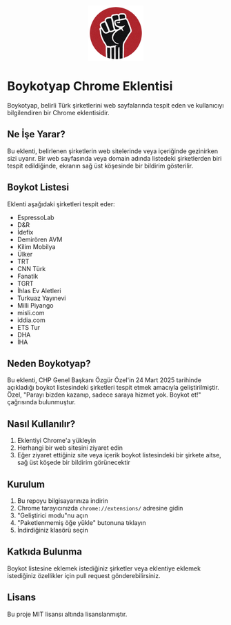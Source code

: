 <p align="center">
  <img src="images/icon128.png" alt="Boykotyap Logo" width="128" height="128">
</p>

# Boykotyap Chrome Eklentisi

Boykotyap, belirli Türk şirketlerini web sayfalarında tespit eden ve kullanıcıyı bilgilendiren bir Chrome eklentisidir.

## Ne İşe Yarar?

Bu eklenti, belirlenen şirketlerin web sitelerinde veya içeriğinde gezinirken sizi uyarır. Bir web sayfasında veya domain adında listedeki şirketlerden biri tespit edildiğinde, ekranın sağ üst köşesinde bir bildirim gösterilir.

## Boykot Listesi

Eklenti aşağıdaki şirketleri tespit eder:
- EspressoLab
- D&R
- İdefix
- Demirören AVM
- Kilim Mobilya
- Ülker
- TRT
- CNN Türk
- Fanatik
- TGRT
- İhlas Ev Aletleri
- Turkuaz Yayınevi
- Milli Piyango
- misli.com
- iddia.com
- ETS Tur
- DHA
- İHA

## Neden Boykotyap?

Bu eklenti, CHP Genel Başkanı Özgür Özel'in 24 Mart 2025 tarihinde açıkladığı boykot listesindeki şirketleri tespit etmek amacıyla geliştirilmiştir. Özel, "Parayı bizden kazanıp, sadece saraya hizmet yok. Boykot et!" çağrısında bulunmuştur.

## Nasıl Kullanılır?

1. Eklentiyi Chrome'a yükleyin
2. Herhangi bir web sitesini ziyaret edin
3. Eğer ziyaret ettiğiniz site veya içerik boykot listesindeki bir şirkete aitse, sağ üst köşede bir bildirim görünecektir

## Kurulum

1. Bu repoyu bilgisayarınıza indirin
2. Chrome tarayıcınızda `chrome://extensions/` adresine gidin
3. "Geliştirici modu"nu açın
4. "Paketlenmemiş öğe yükle" butonuna tıklayın
5. İndirdiğiniz klasörü seçin

## Katkıda Bulunma

Boykot listesine eklemek istediğiniz şirketler veya eklentiye eklemek istediğiniz özellikler için pull request gönderebilirsiniz.

## Lisans

Bu proje MIT lisansı altında lisanslanmıştır.
